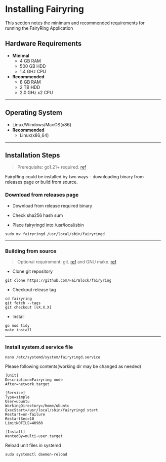 # Installing Fairyring

This section notes the minimum and recommended requirements for running the FairyRing Application

## Hardware Requirements

- **Minimal**
  - 4 GB RAM
  - 500 GB HDD
  - 1.4 GHz CPU
- **Recommended**
  - 8 GB RAM
  - 2 TB HDD
  - 2.0 GHz x2 CPU

---

## Operating System

- Linux/Windows/MacOS(x86)
- **Recommended**
  - Linux(x86_64)

---

## Installation Steps

>
>Prerequisite: go1.21+ required. [ref](https://golang.org/doc/install)

FairyRing could be installed by two ways - downloading binary from releases page or build from source.

### Download from releases page

- Download from release required binary

- Check sha256 hash sum

- Place fairyringd into /usr/local/sbin

```shell
sudo mv fairyringd /usr/local/sbin/fairyringd
```

---

### Building from source

>
>Optional requirement: git. [ref](https://github.com/git/git) and GNU make. [ref](https://www.gnu.org/software/make/manual/html_node/index.html)

- Clone git repository

```shell
git clone https://github.com/FairBlock/fairyring
```

- Checkout release tag

```shell
cd fairyring
git fetch --tags
git checkout [vX.X.X]
```

- Install

```shell
go mod tidy
make install
```

---

### Install system.d service file

```shell
nano /etc/systemd/system/fairyringd.service
```

Please following contents(working dir may be changed as needed)

```systemd
[Unit]
Description=Fairyring node
After=network.target

[Service]
Type=simple
User=ubuntu
WorkingDirectory=/home/ubuntu
ExecStart=/usr/local/sbin/fairyringd start
Restart=on-failure
RestartSec=10
LimitNOFILE=40960

[Install]
WantedBy=multi-user.target
```

Reload unit files in systemd

```shell
sudo systemctl daemon-reload
```
